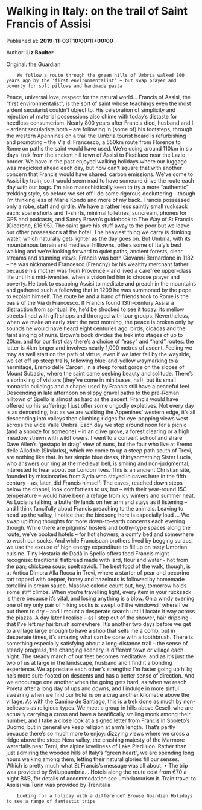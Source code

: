 
# Walking in Italy: on the trail of Saint Francis of Assisi

Published at: **2019-11-03T10:00:11+00:00**

Author: **Liz Boulter**

Original: [the Guardian](https://www.theguardian.com/travel/2019/nov/03/walking-holiday-italy-umbria-trail-of-saint-francis-of-assisi)


        We follow a route through the green hills of Umbria walked 800 years ago by the ‘first environmentalist’ – but swap prayer and poverty for soft pillows and handmade pasta
      
Peace, universal love, respect for the natural world… Francis of Assisi, the “first environmentalist”, is the sort of saint whose teachings even the most ardent secularist couldn’t object to. His celebration of simplicity and rejection of material possessions also chime with today’s distaste for heedless consumerism.
Nearly 800 years after Francis died, husband and I – ardent secularists both – are following in (some of) his footsteps, through the western Apennines on a trail the Umbria tourist board is refurbishing and promoting – the Via di Francesco, a 550km route from Florence to Rome on paths the saint would have used.
We’re doing around 110km in six days’ trek from the ancient hill town of Assisi to Piediluco near the Lazio border. We have in the past enjoyed walking holidays where our luggage was magicked ahead each day, but now can’t square that with another concern that Francis would have shared: carbon emissions. We’ve come to Assisi by train, so it would seem mad to have someone drive the route each day with our bags. I’m also masochistically keen to try a more “authentic” trekking style, so before we set off I do some rigorous decluttering – though I’m thinking less of Marie Kondo and more of my back.
Francis possessed only a robe, staff and girdle. We have a rather less saintly small rucksack each: spare shorts and T-shirts, minimal toiletries, suncream, phones for GPS and podcasts, and Sandy Brown’s guidebook to The Way of St Francis (Cicerone, £16.95). The saint gave his stuff away to the poor but we leave our other possessions at the hotel. The heaviest thing we carry is drinking water, which naturally gets lighter as the day goes on.
But Umbria, with its mountainous terrain and medieval hilltowns, offers some of Italy’s best walking and we’re looking forward to quiet paths, ancient forests, clear streams and stunning views.
Francis was born Giovanni Bernardone in 1182 – he was nicknamed Francesco (Frenchy) by his wealthy merchant father because his mother was from Provence – and lived a carefree upper-class life until his mid-twenties, when a vision led him to choose prayer and poverty. He took to escaping Assisi to meditate and preach in the mountains and gathered such a following that in 1209 he was summoned by the pope to explain himself. The route he and a band of friends took to Rome is the basis of the Via di Francesco.
If Francis found 13th-century Assisi a distraction from spiritual life, he’d be shocked to see it today: its mellow streets lined with gift shops and thronged with tour groups. Nevertheless, when we make an early start the next morning, the peace is broken only by sounds he would have heard eight centuries ago: birds, cicadas and the faint singing of nuns.
Brown’s book divides the trek into stages of up to 20km, and for our first day there’s a choice of “easy” and “hard” routes: the latter is 4km longer and involves nearly 1,000 metres of ascent. Feeling we may as well start on the path of virtue, even if we later fall by the wayside, we set off up steep trails, following blue-and-yellow waymarking to a hermitage, Eremo delle Carceri, in a steep forest gorge on the slopes of Mount Subasio, where the saint came seeking beauty and solitude. There’s a sprinkling of visitors (they’ve come in minibuses, ha!), but its small monastic buildings and a chapel used by Francis still have a peaceful feel.
Descending in late afternoon on slippy gravel paths to the pre-Roman hilltown of Spello is almost as hard as the ascent. Francis would have offered up his suffering; I just offer some ungodly expletives.
Not every day is as demanding, but as we are walking the Appenines’ western edge, it’s all descending into valleys then climbing ridges for eye-popping views west across the wide Valle Umbra. Each day we stop around noon for a picnic (and a snooze for someone) – in an olive grove, a forest clearing or a high meadow strewn with wildflowers.
I went to a convent school and share Dave Allen’s “gestapo in drag” view of nuns, but the four who live at Eremo delle Allodole (Skylarks), which we come to up a steep path south of Trevi, are nothing like that. In her simple blue dress, thirtysomething Sister Lucia, who answers our ring at the medieval bell, is smiling and non-judgmental, interested to hear about our London lives.
This is an ancient Christian site, founded by missionaries from Syria who stayed in caves here in the fifth century – as, later, did Francis himself. The caves, reached down steps below the chapel, look comfortless to us, but – with their year-round 15C temperature – would have been a refuge from icy winters and summer heat.
As Lucia is talking, a butterfly lands on her arm and stays as if listening – and I think fancifully about Francis preaching to the animals. Leaving to head up the valley, I notice that the birdsong here is especially loud …
We swap uplifting thoughts for more down-to-earth concerns each evening though. While there are pilgrims’ hostels and bothy-type spaces along the route, we’ve booked hotels – for hot showers, a comfy bed and somewhere to wash our socks. And while Franciscan brothers lived by begging scraps, we use the excuse of high energy expenditure to fill up on tasty Umbrian cuisine.
Tiny Hostaria de Dadà in Spello offers food Francis might recognise: traditional flatbread made with lard, flour and water - hot from the pan; chickpea soup; spelt ravioli. The best food of the walk, though, is at Antica Dimora Alla Rocca in Trevi, where a starter of pear and pecorino tart topped with pepper, honey and hazelnuts is followed by homemade tortellini in cream sauce. Massive calorie count but, hey, tomorrow holds some stiff climbs.
When you’re travelling light, every item in your rucksack is there because it’s vital, and losing anything is a blow. On a windy evening one of my only pair of hiking socks is swept off the windowsill where I’ve put them to dry – and I mount a desperate search until I locate it way across the piazza. A day later I realise – as I step out of the shower, hair dripping – that I’ve left my hairbrush somewhere. It’s another two days before we get to a village large enough to have a shop that sells me a comb, but in desperate times, it’s amazing what can be done with a toothbrush.
There is something especially satisfying about a long-distance trail – the sense of steady progress, the changing scenery, a different town or village each night. The steady march of our feet becomes meditative, and as it’s just the two of us at large in the landscape, husband and I find it a bonding experience. We appreciate each other’s strengths: I’m faster going up hills; he’s more sure-footed on descents and has a better sense of direction. And we encourage one another when the going gets hard, as when we reach Poreta after a long day of ups and downs, and I indulge in more sinful swearing when we find our hotel is on a crag another kilometre above the village.
As with the Camino de Santiago, this is a trek done as much by non-believers as religious types. We meet a group in hills above Ceselli who are actually carrying a cross and have a beatifically smiling monk among their number, and I take a close look at a signed letter from Francis in Spoleto’s Duomo, but in general we keep religion at arm’s length.
That’s partly because there’s so much more to enjoy: dizzying views where we cross a ridge above the steep Nera valley, the crashing majesty of the Marmore waterfalls near Terni, the alpine loveliness of Lake Piediluco. Rather than just admiring the wooded hills of Italy’s “green heart”, we are spending long hours walking among them, letting their natural glories fill our senses.
Which is pretty much what St Francis’s message was all about.
• The trip was provided by Sviluppumbria. . Hotels along the route cost from €70 a night B&B, for details of accommodation see umbriatourism.it. Train travel to Assisi via Turin was provided by Trenitalia

        Looking for a holiday with a difference? Browse Guardian Holidays to see a range of fantastic trips
      
